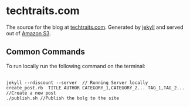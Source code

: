 # techtraits.com

The source for the blog at [techtraits.com](http://techtraits.com). Generated by [jekyll](http://jekyllrb.com/) and served out of [Amazon S3](http://aws.amazon.com/s3/).

## Common Commands

To run locally run the following command on the terminal:
<pre>
	<code>
jekyll --rdiscount --server  // Running Server locally 
create_post.rb  TITLE AUTHOR CATEGORY_1,CATEGORY_2... TAG_1,TAG_2... //Create a new post
./publish.sh //Publish the bolg to the site
	</code>
</pre>
